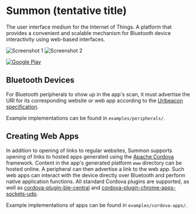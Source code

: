 Summon (tentative title)
========================

The user interface medium for the Internet of Things.
A platform that provides a convenient and scalable mechanism for Bluetooth device interactivity using web-based interfaces.

![Screenshot 1](https://lh3.googleusercontent.com/HQo8-OAGtVeAedlhAipLLzNVZLlubxFHcu4WW09LoBjLGzsBJT56m7LrAUerYMG8xw=w350-rw) 
![Screenshot 2](https://lh3.googleusercontent.com/FHabz1A3LCvMvS_y3jkElmvXKGOBr6nExPP6EaU8hKKeP2gOV_apEPtNgDVEqtsrN6I=w350-rw)

[![Google Play](https://developer.android.com/images/brand/en_app_rgb_wo_45.png)](https://play.google.com/store/apps/details?id=edu.umich.eecs.lab11.summon)


Bluetooth Devices
-----------------
For Bluetooth peripherals to show up in the app's scan, it must advertise the URI for its corresponding website or web app according to the [Uribeacon specification](https://github.com/google/uribeacon/blob/master/specification/AdvertisingMode.md).

Example implementations can be found in `examples/peripherals/`.


Creating Web Apps
-----------------
In addition to opening of links to regular websites, Summon supports opening of links to hosted apps generated using the [Apache Cordova](https://cordova.apache.org/) framework. Content in the app's generated platform `www` directory can be hosted online. A peripheral can then advertise a link to the web app. Such web apps can interact with the device directly over Bluetooth and perform native application functions. All standard Cordova plugins are supported, as well as [cordova-plugin-ble-central](https://github.com/don/cordova-plugin-ble-central) and [cordova-plugin-chrome-apps-sockets-udp](https://github.com/MobileChromeApps/cordova-plugin-chrome-apps-sockets-udp).

Example implementations of apps can be found in `examples/cordova-apps/`.
